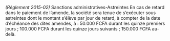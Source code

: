 _(Règlement 2015-02)_ Sanctions administratives-Astreintes
En cas de retard dans le paiement de l’amende, la société sera tenue de s’exécuter sous astreintes dont le montant s’élève par jour de retard, à compter de la date d’échéance des dites amendes, à :
50.000 FCFA durant les quinze premiers jours ;
100.000 FCFA durant les quinze jours suivants ;
150.000 FCFA au-delà.